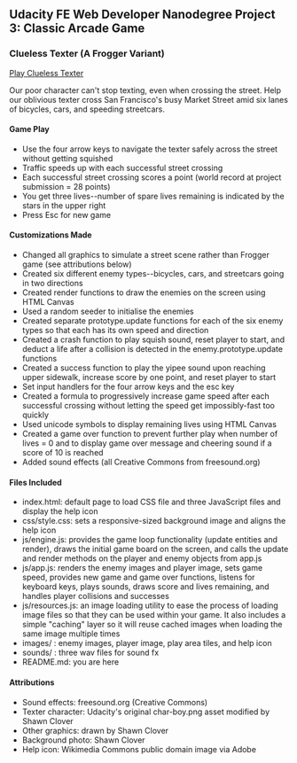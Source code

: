 ## Udacity FE Web Developer Nanodegree Project 3: Classic Arcade Game

### Clueless Texter (A Frogger Variant)

[Play Clueless Texter](http://shawnclover.com/games/cluelesstexter)

Our poor character can't stop texting, even when crossing the street. Help our oblivious texter cross San Francisco's busy Market Street amid six lanes of bicycles, cars, and speeding streetcars.

#### Game Play
* Use the four arrow keys to navigate the texter safely across the street without getting squished
* Traffic speeds up with each successful street crossing
* Each successful street crossing scores a point (world record at project submission = 28 points)
* You get three lives--number of spare lives remaining is indicated by the stars in the upper right
* Press Esc for new game

#### Customizations Made
* Changed all graphics to simulate a street scene rather than Frogger game (see attributions below)
* Created six different enemy types--bicycles, cars, and streetcars going in two directions
* Created render functions to draw the enemies on the screen using HTML Canvas
* Used a random seeder to initialise the enemies
* Created separate prototype.update functions for each of the six enemy types so that each has its own speed and direction
* Created a crash function to play squish sound, reset player to start, and deduct a life after a collision is detected in the enemy.prototype.update functions
* Created a success function to play the yipee sound upon reaching upper sidewalk, increase score by one point, and reset player to start
* Set input handlers for the four arrow keys and the esc key
* Created a formula to progressively increase game speed after each successful crossing without letting the speed get impossibly-fast too quickly
* Used unicode symbols to display remaining lives using HTML Canvas
* Created a game over function to prevent further play when number of lives = 0 and to display game over message and cheering sound if a score of 10 is reached
* Added sound effects (all Creative Commons from freesound.org)

#### Files Included
* index.html: default page to load CSS file and three JavaScript files and display the help icon
* css/style.css: sets a responsive-sized background image and aligns the help icon
* js/engine.js: provides the game loop functionality (update entities and render), draws the initial game board on the screen, and  calls the update and render methods on the player and enemy objects from app.js
* js/app.js: renders the enemy images and player image, sets game speed, provides new game and game over functions, listens for keyboard keys, plays sounds, draws score and lives remaining, and handles player collisions and successes
* js/resources.js: an image loading utility to ease the process of loading image files so that they can be used within your game. It also includes a simple "caching" layer so it will reuse cached images when loading the same image multiple times
* images/ : enemy images, player image, play area tiles, and help icon
* sounds/ : three wav files for sound fx
* README.md: you are here

#### Attributions
* Sound effects: freesound.org (Creative Commons)
* Texter character: Udacity's original char-boy.png asset modified by Shawn Clover
* Other graphics: drawn by Shawn Clover
* Background photo: Shawn Clover
* Help icon: Wikimedia Commons public domain image via Adobe